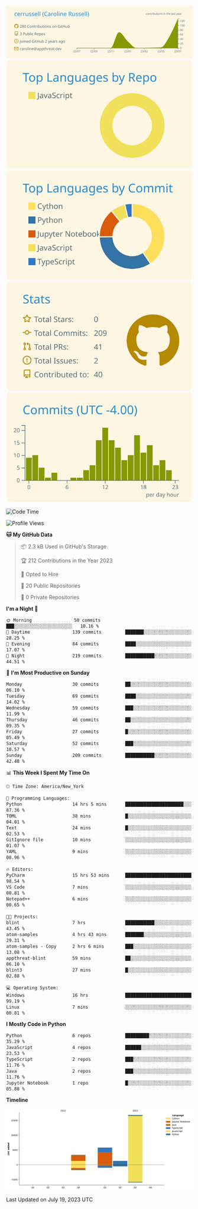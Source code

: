 
[![](https://raw.githubusercontent.com/cerrussell/cerrussell/master/profile-summary-card-output/solarized/0-profile-details.svg)](https://github.com/vn7n24fzkq/github-profile-summary-cards)
[![](https://raw.githubusercontent.com/cerrussell/cerrussell/master/profile-summary-card-output/solarized/1-repos-per-language.svg)](https://github.com/vn7n24fzkq/github-profile-summary-cards) [![](https://raw.githubusercontent.com/cerrussell/cerrussell/master/profile-summary-card-output/solarized/2-most-commit-language.svg)](https://github.com/vn7n24fzkq/github-profile-summary-cards)
[![](https://raw.githubusercontent.com/cerrussell/cerrussell/master/profile-summary-card-output/solarized/3-stats.svg)](https://github.com/vn7n24fzkq/github-profile-summary-cards) [![](https://raw.githubusercontent.com/cerrussell/cerrussell/master/profile-summary-card-output/solarized/4-productive-time.svg)](https://github.com/vn7n24fzkq/github-profile-summary-cards)

<!--START_SECTION:waka-->
![Code Time](http://img.shields.io/badge/Code%20Time-144%20hrs%2029%20mins-blue)

![Profile Views](http://img.shields.io/badge/Profile%20Views-132-blue)

**🐱 My GitHub Data** 

> 📦 2.3 kB Used in GitHub's Storage 
 > 
> 🏆 212 Contributions in the Year 2023
 > 
> 💼 Opted to Hire
 > 
> 📜 20 Public Repositories 
 > 
> 🔑 0 Private Repositories 
 > 
**I'm a Night 🦉** 

```text
🌞 Morning                50 commits          ███░░░░░░░░░░░░░░░░░░░░░░   10.16 % 
🌆 Daytime                139 commits         ███████░░░░░░░░░░░░░░░░░░   28.25 % 
🌃 Evening                84 commits          ████░░░░░░░░░░░░░░░░░░░░░   17.07 % 
🌙 Night                  219 commits         ███████████░░░░░░░░░░░░░░   44.51 % 
```
📅 **I'm Most Productive on Sunday** 

```text
Monday                   30 commits          ██░░░░░░░░░░░░░░░░░░░░░░░   06.10 % 
Tuesday                  69 commits          ████░░░░░░░░░░░░░░░░░░░░░   14.02 % 
Wednesday                59 commits          ███░░░░░░░░░░░░░░░░░░░░░░   11.99 % 
Thursday                 46 commits          ██░░░░░░░░░░░░░░░░░░░░░░░   09.35 % 
Friday                   27 commits          █░░░░░░░░░░░░░░░░░░░░░░░░   05.49 % 
Saturday                 52 commits          ███░░░░░░░░░░░░░░░░░░░░░░   10.57 % 
Sunday                   209 commits         ███████████░░░░░░░░░░░░░░   42.48 % 
```


📊 **This Week I Spent My Time On** 

```text
🕑︎ Time Zone: America/New_York

💬 Programming Languages: 
Python                   14 hrs 5 mins       ██████████████████████░░░   87.36 % 
TOML                     38 mins             █░░░░░░░░░░░░░░░░░░░░░░░░   04.01 % 
Text                     24 mins             █░░░░░░░░░░░░░░░░░░░░░░░░   02.53 % 
GitIgnore file           10 mins             ░░░░░░░░░░░░░░░░░░░░░░░░░   01.07 % 
YAML                     9 mins              ░░░░░░░░░░░░░░░░░░░░░░░░░   00.96 % 

🔥 Editors: 
PyCharm                  15 hrs 53 mins      █████████████████████████   98.54 % 
VS Code                  7 mins              ░░░░░░░░░░░░░░░░░░░░░░░░░   00.81 % 
Notepad++                6 mins              ░░░░░░░░░░░░░░░░░░░░░░░░░   00.65 % 

🐱‍💻 Projects: 
blint                    7 hrs               ███████████░░░░░░░░░░░░░░   43.45 % 
atom-samples             4 hrs 43 mins       ███████░░░░░░░░░░░░░░░░░░   29.31 % 
atom-samples - Copy      2 hrs 6 mins        ███░░░░░░░░░░░░░░░░░░░░░░   13.08 % 
appthreat-blint          59 mins             ██░░░░░░░░░░░░░░░░░░░░░░░   06.10 % 
blint3                   27 mins             █░░░░░░░░░░░░░░░░░░░░░░░░   02.88 % 

💻 Operating System: 
Windows                  16 hrs              █████████████████████████   99.19 % 
Linux                    7 mins              ░░░░░░░░░░░░░░░░░░░░░░░░░   00.81 % 
```

**I Mostly Code in Python** 

```text
Python                   6 repos             █████████░░░░░░░░░░░░░░░░   35.29 % 
JavaScript               4 repos             ██████░░░░░░░░░░░░░░░░░░░   23.53 % 
TypeScript               2 repos             ███░░░░░░░░░░░░░░░░░░░░░░   11.76 % 
Java                     2 repos             ███░░░░░░░░░░░░░░░░░░░░░░   11.76 % 
Jupyter Notebook         1 repo              █░░░░░░░░░░░░░░░░░░░░░░░░   05.88 % 
```



**Timeline**

![Lines of Code chart](https://raw.githubusercontent.com/cerrussell/cerrussell/master/assets/bar_graph.png)


 Last Updated on July 19, 2023 UTC
<!--END_SECTION:waka-->
